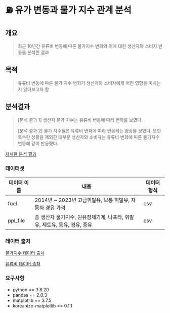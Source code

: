 # ⛽️ 유가 변동과 물가 지수 관계 분석
## 개요
> 최근 10년간 유류비 변동에 따른 물가지수 변화와 이에 대한 생산자와 소비자 반응을 분석한 결과
## 목적
> 유류비 변동에 따른 물가 지수 변화가 생산자와 소비자에게 어떤 영향을 미치는지 알아보고자 함

## 분석결과
>[분석 결과 1] 생산자 물가 지수는 유류비 변동에 따라 변화를 보였다.
> 
>[분석 결과 2] 물가 지수들은 유류비 변화에 따라 변동되는 양상을 보였다. 또한 특수한 상황을 제외한 대부분 생산자와 소비자는 유류비 변화에 따른 물가지수 변동에 같이 반응했다.

[자세한 분석 결과](https://palm-moon-278.notion.site/17398ff52a0180f2aaecd533431b033e?pvs=4)

### 데이터셋
|데이터 이름|내용|데이터 형식|
|---|---|---|
|fuel|2014년 ~ 2023년 고급휘발유, 보통 휘발유, 자동차 경유 가격|csv|
|ppi_file|총 생산자 물가지수, 원유정제기계, 나프타, 휘발유, 제트유, 등유, 경유, 증유 |csv|
### 데이터 출처
[물가지수 데이터 출처](https://kosis.kr/search/search.do?query=%EB%AC%BC%EA%B0%80%EC%83)

[유류비 데이터 출처](https://www.opinet.co.kr/user/dopospdrg/dopOsPdrgSelect.do)

### 요구사항
* python == 3.8.20
* pandas == 2.0.3
* matplotlib == 3.7.5
* koreanize-matplotlib == 0.1.1
